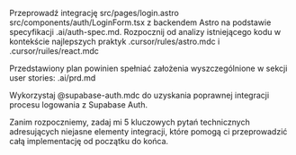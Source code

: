 Przeprowadź integrację src/pages/login.astro src/components/auth/LoginForm.tsx  z backendem Astro na podstawie specyfikacji .ai/auth-spec.md. Rozpocznij od analizy istniejącego kodu w kontekście najlepszych praktyk .cursor/rules/astro.mdc i .cursor/ruiles/react.mdc

Przedstawiony plan powinien spełniać założenia wyszczególnione w sekcji user stories: .ai/prd.md

Wykorzystaj @supabase-auth.mdc do uzyskania poprawnej integracji procesu logowania z Supabase Auth.

Zanim rozpoczniemy, zadaj mi 5 kluczowych pytań technicznych adresujących niejasne elementy integracji, które pomogą ci przeprowadzić całą implementację od początku do końca.